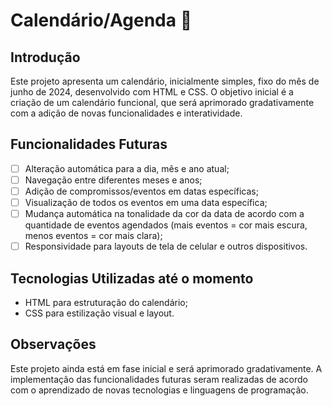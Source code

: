 # Calendário/Agenda 📆

## Introdução 

Este projeto apresenta um calendário, inicialmente simples, fixo do mês de junho de 2024, desenvolvido com HTML e CSS. O objetivo inicial é a criação de um calendário funcional, que será aprimorado gradativamente com a adição de novas funcionalidades e interatividade.

## Funcionalidades Futuras

- [ ] Alteração automática para a dia, mês e ano atual;
- [ ] Navegação entre diferentes meses e anos;
- [ ] Adição de compromissos/eventos em datas específicas;
- [ ] Visualização de todos os eventos em uma data específica;
- [ ] Mudança automática na tonalidade da cor da data de acordo com a quantidade de eventos agendados (mais eventos = cor mais escura, menos eventos = cor mais clara);
- [ ] Responsividade para layouts de tela de celular e outros dispositivos.

## Tecnologias Utilizadas até o momento

* HTML para estruturação do calendário;
* CSS para estilização visual e layout.

## Observações

Este projeto ainda está em fase inicial e será aprimorado gradativamente. A implementação das funcionalidades futuras seram realizadas de acordo com o aprendizado de novas tecnologias e linguagens de programação.
